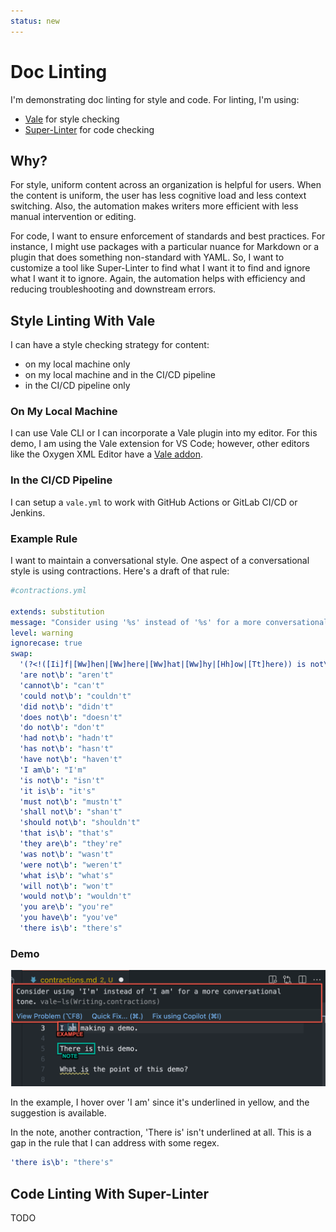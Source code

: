 ```yaml
---
status: new
---
```

# Doc Linting

I'm demonstrating doc linting for style and code. For linting, I'm using:

- [Vale](https://vale.sh) for style checking
- [Super-Linter](https://github.com/marketplace/actions/super-linter) for code checking

## Why?

For style, uniform content across an organization is helpful for users. When the content is uniform, the user has less cognitive load and less context switching. Also, the automation makes writers more efficient with less manual intervention or editing.

For code, I want to ensure enforcement of standards and best practices. For instance, I might use packages with a particular nuance for Markdown or a plugin that does something non-standard with YAML. So, I want to customize a tool like Super-Linter to find what I want it to find and ignore what I want it to ignore. Again, the automation helps with efficiency and reducing troubleshooting and downstream errors.

## Style Linting With Vale

I can have a style checking strategy for content:

- on my local machine only
- on my local machine and in the CI/CD pipeline
- in the CI/CD pipeline only

### On My Local Machine

I can use Vale CLI or I can incorporate a Vale plugin into my editor. For this demo, I am using the Vale extension for VS Code; however, other editors like the Oxygen XML Editor have a [Vale addon](https://www.oxygenxml.com/addons/com.oxygenxml.vale.plugin.html).

### In the CI/CD Pipeline

I can setup a `vale.yml` to work with GitHub Actions or GitLab CI/CD or Jenkins.

### Example Rule

I want to maintain a conversational style. One aspect of a conversational style is using contractions. Here's a draft of that rule:

```yaml
#contractions.yml

extends: substitution
message: "Consider using '%s' instead of '%s' for a more conversational tone."
level: warning
ignorecase: true
swap:
  '(?<!([Ii]f|[Ww]hen|[Ww]here|[Ww]hat|[Ww]hy|[Hh]ow|[Tt]here)) is not\b': "'s not"
  'are not\b': "aren't"
  'cannot\b': "can't"
  'could not\b': "couldn't"
  'did not\b': "didn't"
  'does not\b': "doesn't"
  'do not\b': "don't"
  'had not\b': "hadn't"
  'has not\b': "hasn't"
  'have not\b': "haven't"
  'I am\b': "I'm"
  'is not\b': "isn't"
  'it is\b': "it's"
  'must not\b': "mustn't"
  'shall not\b': "shan't"
  'should not\b': "shouldn't"
  'that is\b': "that's"
  'they are\b': "they're"
  'was not\b': "wasn't"
  'were not\b': "weren't"
  'what is\b': "what's"
  'will not\b': "won't"
  'would not\b': "wouldn't"
  'you are\b': "you're"
  'you have\b': "you've"
  'there is\b': "there's"
```

### Demo

![contraction demo](assets/contraction_demo.png)

In the example, I hover over 'I am' since it's underlined in yellow, and the suggestion is available.

In the note, another contraction, 'There is' isn't underlined at all. This is a gap in the rule that I can address with some regex.

```yaml
'there is\b': "there's"
```

## Code Linting With Super-Linter

TODO
